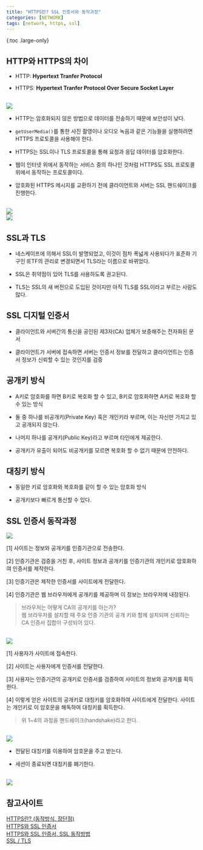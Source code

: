 ```yaml
---
title: "HTTPS란? SSL 인증서와 동작과정"
categories: [NETWORK]
tags: [network, https, ssl]
---
```


{:toc .large-only}

## HTTP와 HTTPS의 차이

- HTTP: **Hypertext Tranfer Protocol**

- HTTPS: **Hypertext Tranfer Protocol Over Secure Socket Layer**

<br/>

<img src="/assets/img/blog/2021-09-07-https-ssl_01.jpg">

<br/>

- HTTP는 암호화되지 않은 방법으로 데이터를 전송하기 때문에 보안성이 낮다.

- `getUserMedia()`를 통한 사진 촬영이나 오디오 녹음과 같은 기능들을 실행하려면 HTTPS 프로토콜을 사용해야 한다.

- HTTPS는 SSL이나 TLS 프로토콜을 통해 요청과 응답 데이터를 암호화한다.

- 웹이 인터넷 위에서 동작하는 서비스 중의 하나인 것처럼 HTTPS도 SSL 프로토콜 위에서 동작하는 프로토콜이다.

- 암호화된 HTTPS 메시지를 교환하기 전에 클라이언트와 서버는 SSL 핸드쉐이크를 진행한다.

<br/>

<img src="/assets/img/blog/2021-09-07-https-ssl_02.png">

<br/>

<img src="/assets/img/blog/2021-09-07-https-ssl_03.png">

## SSL과 TLS

- 네스케이프에 의해서 SSL이 발명되었고, 이것이 점차 폭넓게 사용되다가 표준화 기구인 IETF의 관리로 변경되면서 TLS라는 이름으로 바뀌었다.

- SSL은 취약점이 있어 TLS를 사용하도록 권고된다.

- TLS는 SSL의 새 버전으로 도입된 것이지만 아직 TLS를 SSL이라고 부르는 사람도 많다.

## SSL 디지털 인증서

- 클라이언트와 서버간의 통신을 공인된 제3자(CA) 업체가 보증해주는 전자화된 문서

- 클라이언트가 서버에 접속하면 서버는 인증서 정보를 전달하고 클라이언트는 인증서 정보가 신뢰할 수 있는 것인지를 검증

## 공개키 방식

- A키로 암호화를 하면 B키로 복호화 할 수 있고, B키로 암호화하면 A키로 복호화 할 수 있는 방식

- 둘 중 하나를 비공개키(Private Key) 혹은 개인키라 부르며, 이는 자신만 가지고 있고 공개되지 않는다.

- 나머지 하나를 공개키(Public Key)라고 부르며 타인에게 제공한다.

- 공개키가 유출이 되어도 비공개키를 모르면 복호화 할 수 없기 때문에 안전하다.

## 대칭키 방식

- 동일한 키로 암호화와 복호화를 같이 할 수 있는 암호화 방식

- 공개키보다 빠르게 통신할 수 있다.

## SSL 인증서 동작과정

<img src="/assets/img/blog/2021-09-07-https-ssl_04.png">

<br/>

[1] 사이트는 정보와 공개키를 인증기관으로 전송한다.

[2] 인증기관은 검증을 거친 후, 사이트 정보과 공개키를 인증기관의 개인키로 암호화하여 인증서를 제작한다.

[3] 인증기관은 제작한 인증서를 사이트에게 전달한다.

[4] 인증기관은 웹 브라우저에게 공개키를 제공하며 이 정보는 브라우저에 내장된다.

> 브라우저는 어떻게 CA의 공개키를 아는가?<br/>웹 브라우저를 설치할 때 주요 인증 기관의 공개 키와 함께 설치되며 신뢰하는 CA 인증서 집합이 구성되어 있다.

<br/>

<img src="/assets/img/blog/2021-09-07-https-ssl_05.png">

[1] 사용자가 사이트에 접속한다.

[2] 사이트는 사용자에게 인증서를 전달한다.

[3] 사용자는 인증기관의 공개키로 인증서를 검증하여 사이트의 정보와 공개키를 획득한다.

[4] 이렇게 얻은 사이트의 공개키로 대칭키를 암호화하여 사이트에게 전달한다. 사이트는 개인키로 이 암호문을 해독하여 대칭키를 획득한다.

> 위 1~4의 과정을 핸드쉐이크(handshake)라고 한다.

<br/>

<img src="/assets/img/blog/2021-09-07-https-ssl_06.png">

- 전달된 대칭키를 이용하여 암호문을 주고 받는다.

- 세션이 종료되면 대칭키를 폐기한다.

<br/>

<img src="/assets/img/blog/2021-09-07-https-ssl_06.png">

## 참고사이트

[HTTPS란? (동작방식, 장단점)](https://rachel-kwak.github.io/2021/03/08/HTTPS.html)<br/>
[HTTPS와 SSL 인증서](https://opentutorials.org/course/228/4894)<br/>
[HTTPS와 SSL 인증서, SSL 동작방법](https://wayhome25.github.io/cs/2018/03/11/ssl-https/)<br/>
[SSL / TLS](https://has3ong.github.io/computer%20science/ssl-tls/)<br/>
